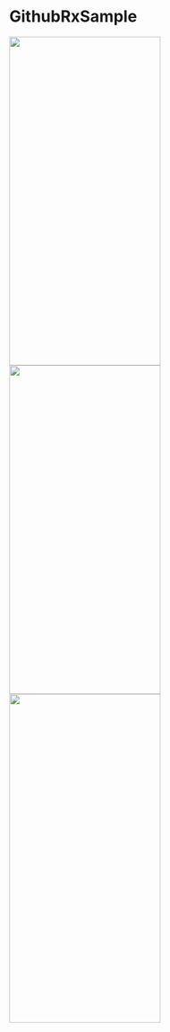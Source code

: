 # GithubRxSample

<img src="https://i.ibb.co/cLfL29w/first.png" width="270" height="585"/>  <img src="https://i.ibb.co/9vGKSV1/second.png" width="270" height="585"/>  <img src="https://i.ibb.co/31pNH92/third.png" width="270" height="585"/>
